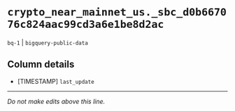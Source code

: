 # `crypto_near_mainnet_us._sbc_d0b667076c824aac99cd3a6e1be8d2ac`
`bq-1` | `bigquery-public-data`

## Column details
* [TIMESTAMP] `last_update`

-------------------------------------------------------------------------------
*Do not make edits above this line.*
